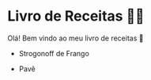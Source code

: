 # Livro de Receitas  :man_cook:

Olá! Bem vindo ao meu livro de receitas :wave:

- Strogonoff de Frango

- Pavê
